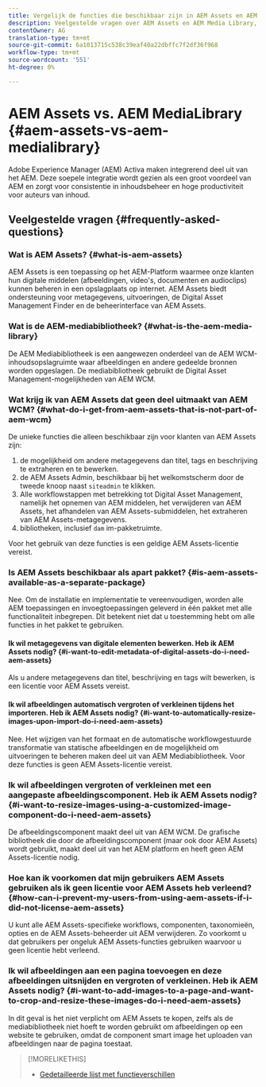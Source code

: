 ```yaml
---
title: Vergelijk de functies die beschikbaar zijn in AEM Assets en AEM Media Library
description: Veelgestelde vragen over AEM Assets en AEM Media Library, inclusief de verschillen.
contentOwner: AG
translation-type: tm+mt
source-git-commit: 6a1013715c538c39eaf40a22dbffc7f2df36f968
workflow-type: tm+mt
source-wordcount: '551'
ht-degree: 0%

---
```



# AEM Assets vs. AEM MediaLibrary {#aem-assets-vs-aem-medialibrary}

Adobe Experience Manager (AEM) Activa maken integrerend deel uit van het AEM. Deze soepele integratie wordt gezien als een groot voordeel van AEM en zorgt voor consistentie in inhoudsbeheer en hoge productiviteit voor auteurs van inhoud.

## Veelgestelde vragen {#frequently-asked-questions}

### Wat is AEM Assets? {#what-is-aem-assets}

AEM Assets is een toepassing op het AEM-Platform waarmee onze klanten hun digitale middelen (afbeeldingen, video&#39;s, documenten en audioclips) kunnen beheren in een opslagplaats op internet. AEM Assets biedt ondersteuning voor metagegevens, uitvoeringen, de Digital Asset Management Finder en de beheerinterface van AEM Assets.

### Wat is de AEM-mediabibliotheek? {#what-is-the-aem-media-library}

De AEM Mediabibliotheek is een aangewezen onderdeel van de AEM WCM-inhoudsopslagruimte waar afbeeldingen en andere gedeelde bronnen worden opgeslagen. De mediabibliotheek gebruikt de Digital Asset Management-mogelijkheden van AEM WCM.

### Wat krijg ik van AEM Assets dat geen deel uitmaakt van AEM WCM? {#what-do-i-get-from-aem-assets-that-is-not-part-of-aem-wcm}

De unieke functies die alleen beschikbaar zijn voor klanten van AEM Assets zijn:

1. de mogelijkheid om andere metagegevens dan titel, tags en beschrijving te extraheren en te bewerken.
1. de AEM Assets Admin, beschikbaar bij het welkomstscherm door de tweede knoop naast `siteadmin` te klikken.
1. Alle workflowstappen met betrekking tot Digital Asset Management, namelijk het opnemen van AEM middelen, het verwijderen van AEM Assets, het afhandelen van AEM Assets-submiddelen, het extraheren van AEM Assets-metagegevens.
1. bibliotheken, inclusief `dam` im-pakketruimte.

Voor het gebruik van deze functies is een geldige AEM Assets-licentie vereist.

### Is AEM Assets beschikbaar als apart pakket? {#is-aem-assets-available-as-a-separate-package}

Nee. Om de installatie en implementatie te vereenvoudigen, worden alle AEM toepassingen en invoegtoepassingen geleverd in één pakket met alle functionaliteit inbegrepen. Dit betekent niet dat u toestemming hebt om alle functies in het pakket te gebruiken.

#### Ik wil metagegevens van digitale elementen bewerken. Heb ik AEM Assets nodig? {#i-want-to-edit-metadata-of-digital-assets-do-i-need-aem-assets}

Als u andere metagegevens dan titel, beschrijving en tags wilt bewerken, is een licentie voor AEM Assets vereist.

#### Ik wil afbeeldingen automatisch vergroten of verkleinen tijdens het importeren. Heb ik AEM Assets nodig? {#i-want-to-automatically-resize-images-upon-import-do-i-need-aem-assets}

Nee. Het wijzigen van het formaat en de automatische workflowgestuurde transformatie van statische afbeeldingen en de mogelijkheid om uitvoeringen te beheren maken deel uit van AEM Mediabibliotheek. Voor deze functies is geen AEM Assets-licentie vereist.

### Ik wil afbeeldingen vergroten of verkleinen met een aangepaste afbeeldingscomponent. Heb ik AEM Assets nodig? {#i-want-to-resize-images-using-a-customized-image-component-do-i-need-aem-assets}

De afbeeldingscomponent maakt deel uit van AEM WCM. De grafische bibliotheek die door de afbeeldingscomponent (maar ook door AEM Assets) wordt gebruikt, maakt deel uit van het AEM platform en heeft geen AEM Assets-licentie nodig.

### Hoe kan ik voorkomen dat mijn gebruikers AEM Assets gebruiken als ik geen licentie voor AEM Assets heb verleend? {#how-can-i-prevent-my-users-from-using-aem-assets-if-i-did-not-license-aem-assets}

U kunt alle AEM Assets-specifieke workflows, componenten, taxonomieën, opties en de AEM Assets-beheerder uit AEM verwijderen. Zo voorkomt u dat gebruikers per ongeluk AEM Assets-functies gebruiken waarvoor u geen licentie hebt verleend.

### Ik wil afbeeldingen aan een pagina toevoegen en deze afbeeldingen uitsnijden en vergroten of verkleinen. Heb ik AEM Assets nodig? {#i-want-to-add-images-to-a-page-and-want-to-crop-and-resize-these-images-do-i-need-aem-assets}

In dit geval is het niet verplicht om AEM Assets te kopen, zelfs als de mediabibliotheek niet hoeft te worden gebruikt om afbeeldingen op een website te gebruiken, omdat de component smart image het uploaden van afbeeldingen naar de pagina toestaat.

>[!MORELIKETHIS]
>
>* [Gedetailleerde lijst met functieverschillen](https://docs.adobe.com/content/help/en/experience-manager-65/assets/administer/medialibrary.html#listoffeatures)

